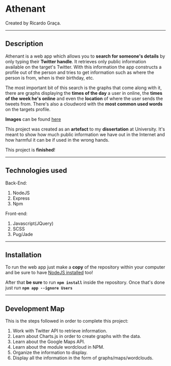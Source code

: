 # **Athenant**
Created by Ricardo Graça.

---
## **Description**
Athenant is a web app which allows you to **search for someone's details** by only typing their **Twitter handle**.
It retrieves only public information available on the target's Twitter. With this information the app constructs a profile out of the person and tries to get information such as where the person is from, when is their birthday, etc.

The most important bit of this search is the graphs that come along with it, there are graphs displaying the **times of the day** a user in online, the **times of the week he's online** and even the **location** of where the user sends the tweets from. There's also a cloudword with the **most common used words** on the targets profile.

**Images** can be found [here](https://imgur.com/a/9gwJLuN)

This project was created as an **artefact** to my **dissertation** at University. It's meant to show how much public information we have out in the Internet and how harmful it can be if used in the wrong hands.

This project is **finished**!

---
## **Technologies used**
Back-End:
  1. NodeJS
  2. Express
  3. Npm
  
Front-end:
  1. Javascript(JQuery)
  2. SCSS
  3. Pug/Jade

---
## **Installation**
To run the web app just make a **copy** of the repository within your computer and be sure to have [NodeJS installed](https://nodejs.org/en/download/) too!

After that **be sure** to run **`npm install`** inside the repository.
Once that's done just run **`npm app --ignore Users`**

---
## **Development Map**
This is the steps followed in order to complete this project:
1. Work with Twitter API to retrieve information.
2. Learn about Charts.js in order to create graphs with the data.
3. Learn about the Google Maps API.
4. Learn about the module wordcloud in NPM.
5. Organize the information to display.
6. Display all the information in the form of graphs/maps/wordclouds.
